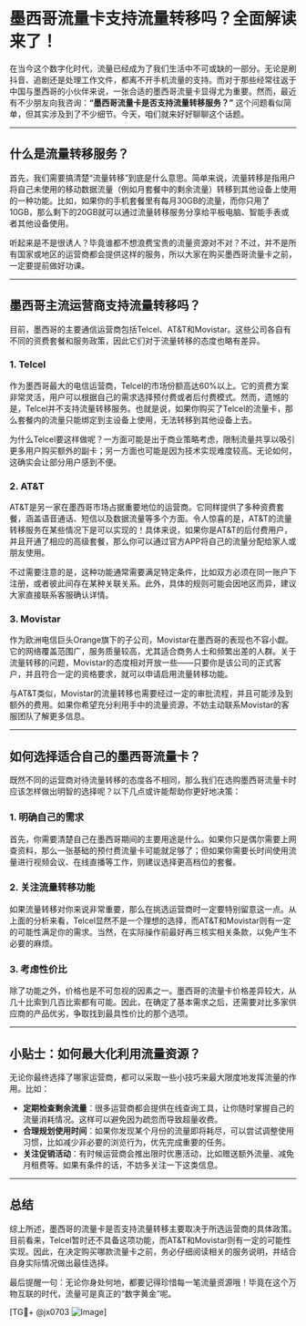 # 墨西哥流量卡支持流量转移吗？全面解读来了！

在当今这个数字化时代，流量已经成为了我们生活中不可或缺的一部分。无论是刷抖音、追剧还是处理工作文件，都离不开手机流量的支持。而对于那些经常往返于中国与墨西哥的小伙伴来说，一张合适的墨西哥流量卡显得尤为重要。然而，最近有不少朋友向我咨询：**“墨西哥流量卡是否支持流量转移服务？”** 这个问题看似简单，但其实涉及到了不少细节。今天，咱们就来好好聊聊这个话题。

---

## 什么是流量转移服务？

首先，我们需要搞清楚“流量转移”到底是什么意思。简单来说，流量转移是指用户将自己未使用的移动数据流量（例如月套餐中的剩余流量）转移到其他设备上使用的一种功能。比如，如果你的手机套餐里有每月30GB的流量，而你只用了10GB，那么剩下的20GB就可以通过流量转移服务分享给平板电脑、智能手表或者其他设备使用。

听起来是不是很诱人？毕竟谁都不想浪费宝贵的流量资源对不对？不过，并不是所有国家或地区的运营商都会提供这样的服务，所以大家在购买墨西哥流量卡之前，一定要提前做好功课。

---

## 墨西哥主流运营商支持流量转移吗？

目前，墨西哥的主要通信运营商包括Telcel、AT&T和Movistar。这些公司各自有不同的资费套餐和服务政策，因此它们对于流量转移的态度也略有差异。

### 1. Telcel
作为墨西哥最大的电信运营商，Telcel的市场份额高达60%以上。它的资费方案非常灵活，用户可以根据自己的需求选择预付费或者后付费模式。然而，遗憾的是，Telcel并不支持流量转移服务。也就是说，如果你购买了Telcel的流量卡，那么套餐内的流量只能绑定到主设备上使用，无法转移到其他设备上去。

为什么Telcel要这样做呢？一方面可能是出于商业策略考虑，限制流量共享以吸引更多用户购买额外的副卡；另一方面也可能是因为技术实现难度较高。无论如何，这确实会让部分用户感到不便。

### 2. AT&T
AT&T是另一家在墨西哥市场占据重要地位的运营商。它同样提供了多种资费套餐，涵盖语音通话、短信以及数据流量等多个方面。令人惊喜的是，AT&T的流量转移服务在某些情况下是可以实现的！具体来说，如果你是AT&T的后付费用户，并且开通了相应的高级套餐，那么你可以通过官方APP将自己的流量分配给家人或朋友使用。

不过需要注意的是，这种功能通常需要满足特定条件，比如双方必须在同一账户下注册，或者彼此间存在某种关联关系。此外，具体的规则可能会因地区而异，建议大家直接联系客服确认详情。

### 3. Movistar
作为欧洲电信巨头Orange旗下的子公司，Movistar在墨西哥的表现也不容小觑。它的网络覆盖范围广，服务质量较高，尤其适合商务人士和频繁出差的人群。关于流量转移的问题，Movistar的态度相对开放一些——只要你是该公司的正式客户，并且符合一定的资格要求，就可以申请启用流量转移功能。

与AT&T类似，Movistar的流量转移也需要经过一定的审批流程，并且可能涉及到额外的费用。如果你希望充分利用手中的流量资源，不妨主动联系Movistar的客服团队了解更多信息。

---

## 如何选择适合自己的墨西哥流量卡？

既然不同的运营商对待流量转移的态度各不相同，那么我们在选购墨西哥流量卡时应该怎样做出明智的选择呢？以下几点或许能帮助你更好地决策：

### 1. 明确自己的需求
首先，你需要清楚自己在墨西哥期间的主要用途是什么。如果你只是偶尔需要上网查资料，那么一张基础的预付费流量卡可能就足够了；但如果你需要长时间使用流量进行视频会议、在线直播等工作，则建议选择更高档位的套餐。

### 2. 关注流量转移功能
如果流量转移对你来说非常重要，那么在挑选运营商时一定要特别留意这一点。从上面的分析来看，Telcel显然不是一个理想的选择，而AT&T和Movistar则有一定的可能性满足你的需求。当然，在实际操作前最好再三核实相关条款，以免产生不必要的麻烦。

### 3. 考虑性价比
除了功能之外，价格也是不可忽视的因素之一。墨西哥的流量卡价格差异较大，从几十比索到几百比索都有可能。因此，在确定了基本需求之后，还需要对比多家供应商的产品优劣，争取找到最具性价比的那个选项。

---

## 小贴士：如何最大化利用流量资源？

无论你最终选择了哪家运营商，都可以采取一些小技巧来最大限度地发挥流量的作用。比如：

- **定期检查剩余流量**：很多运营商都会提供在线查询工具，让你随时掌握自己的流量消耗情况。这样可以避免因为疏忽而导致超量收费。
- **合理规划使用时间**：如果你发现某个月份的流量即将耗尽，可以尝试调整使用习惯，比如减少非必要的浏览行为，优先完成重要的任务。
- **关注促销活动**：有时候运营商会推出限时优惠活动，比如赠送额外流量、减免月租费等。如果有条件的话，不妨多关注一下这类信息。

---

## 总结

综上所述，墨西哥的流量卡是否支持流量转移主要取决于所选运营商的具体政策。目前看来，Telcel暂时还不具备这项功能，而AT&T和Movistar则有一定的可能性实现。因此，在决定购买哪款流量卡之前，务必仔细阅读相关的服务说明，并结合自身实际情况做出最佳选择。

最后提醒一句：无论你身处何地，都要记得珍惜每一笔流量资源哦！毕竟在这个万物互联的时代，流量可是真正的“数字黄金”呢。

[TG💪+ @jx0703 ![Image](https://github.com/user-attachments/assets/dbca1d08-cadb-493c-b0ec-ad6f7a83f270)]